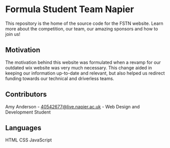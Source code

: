 # Formula Student Team Napier

This repository is the home of the source code for the FSTN website. Learn more about the competition, our team, our amazing sponsors and how to join us! 

## Motivation

The motivation behind this website was formulated when a revamp for our outdated wix website was very much necessary. This change aided in keeping our information up-to-date and relevant, but also helped us redirect funding towards our technical and driverless teams. 

## Contributors

Amy Anderson - 40542677@live.napier.ac.uk - Web Design and Development Student

## Languages

HTML
CSS
JavaScript
